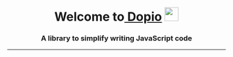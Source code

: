 <h1 align="center">Welcome to<a href="https://daniilshat.ru/" target="_blank"> Dopio</a> 
<img src="https://github.com/blackcater/blackcater/raw/main/images/Hi.gif" height="32"/></h1>
<h3 align="center">A library to simplify writing JavaScript code</h3>

<hr style="border: none; height: 1px">
